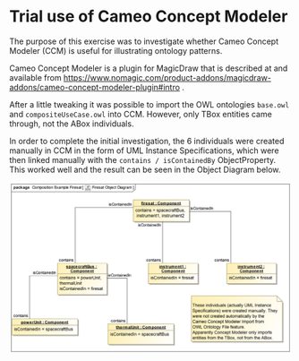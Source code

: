 Trial use of Cameo Concept Modeler
==================================

The purpose of this exercise was to investigate whether Cameo Concept Modeler (CCM) is useful for illustrating ontology patterns.

Cameo Concept Modeler is a plugin for MagicDraw that is described at and available from https://www.nomagic.com/product-addons/magicdraw-addons/cameo-concept-modeler-plugin#intro .

After a little tweaking it was possible to import the OWL ontologies `base.owl` and `compositeUseCase.owl` into CCM. However, only TBox entities came through, not the ABox individuals.

In order to complete the initial investigation, the 6 individuals were created manually in CCM in the form of UML Instance Specifications, which were then linked manually with the `contains / isContainedBy` ObjectProperty. This worked well and the result can be seen in the Object Diagram below.

![Firesat Example Object Diagram](https://github.com/st4se/playground/blob/issue%3D%2310-cameo-concept/trials/Cameo-Concept-Modeler/Firesat-Example/Firesat%20Object%20Diagram.png)
